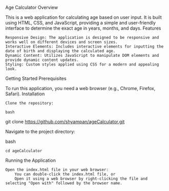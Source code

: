 Age Calculator
Overview

This is a web application for calculating age based on user input. It is built using HTML, CSS, and JavaScript, providing a simple and user-friendly interface to determine the exact age in years, months, and days.
Features

    Responsive Design: The application is designed to be responsive and works well on different devices and screen sizes.
    Interactive Elements: Includes interactive elements for inputting the date of birth and displaying the calculated age.
    Dynamic Content: Utilizes JavaScript to manipulate DOM elements and provide dynamic content updates.
    Styling: Custom styles applied using CSS for a modern and appealing look.

Getting Started
Prerequisites

To run this application, you need a web browser (e.g., Chrome, Firefox, Safari).
Installation

    Clone the repository:

    bash

git clone https://github.com/shyampan/ageCalculator.git

Navigate to the project directory:

bash

    cd ageCalculator

Running the Application

    Open the index.html file in your web browser:
        You can double-click the index.html file, or
        Open it using a web browser by right-clicking the file and selecting "Open with" followed by the browser name.
